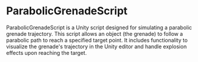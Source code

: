 # ParabolicGrenadeScript
ParabolicGrenadeScript is a Unity script designed for simulating a parabolic grenade trajectory. This script allows an object (the grenade) to follow a parabolic path to reach a specified target point. It includes functionality to visualize the grenade's trajectory in the Unity editor and handle explosion effects upon reaching the target.
